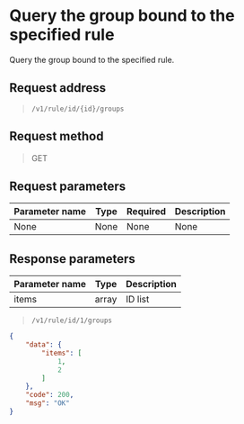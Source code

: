 # Query the group bound to the specified rule

Query the group bound to the specified rule.

## Request address

> `/v1/rule/id/{id}/groups`


## Request method

> GET

## Request parameters

| Parameter name | Type | Required | Description |
| -------------- | ---- | -------- | ----------- |
| None           | None | None     | None        |

## Response parameters

| Parameter name | Type  | Description |
| -------------- | ----- | ----------- |
| items          | array | ID list     |

> `/v1/rule/id/1/groups`

```json
{
    "data": {
        "items": [
            1,
            2
        ]
    },
    "code": 200,
    "msg": "OK"
}
```